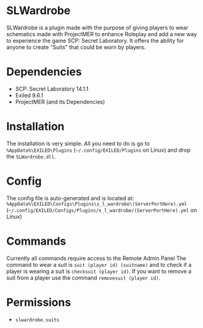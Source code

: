 # SLWardrobe
SLWardrobe is a plugin made with the purpose of giving players to wear schematics made with ProjectMER to enhance Roleplay and add a new way to experience the game SCP: Secret Laboratory.
It offers the ability for anyone to create "Suits" that could be worn by players.

# Dependencies
 - SCP: Secret Laboratory 14.1.1
 - Exiled 9.6.1
 - ProjectMER (and its Dependencies)

# Installation
The installation is very simple. All you need to do is go to ``%AppData%\EXILED\Plugins`` (``~/.config/EXILED/Plugins`` on Linux) and drop the ``SLWardrobe.dll``.

# Config
The config file is auto-generated and is located at: ``%AppData%\EXILED\Configs\Plugins\s_l_wardrobe\(ServerPortHere).yml`` (``~/.config/EXILED/Configs/Plugins/s_l_wardrobe/(ServerPortHere).yml`` on Linux)

# Commands
Currently all commands require access to the Remote Admin Panel
The command to wear a suit is ``suit (player id) (suitname)`` and to check if a player is wearing a suit is ``checksuit (player id)``. If you want to remove a suit from a player use the command ``removesuit (player id)``.

# Permissions
 - ``slwardrobe.suits``
